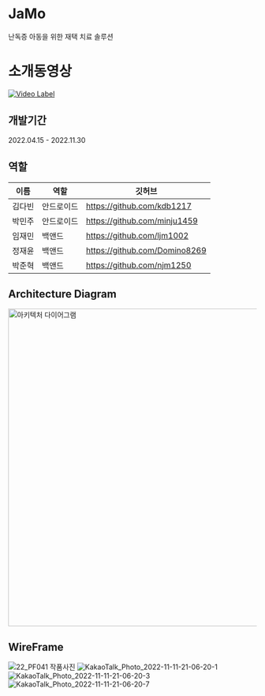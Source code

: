 # JaMo 
난독증 아동을 위한 재택 치료 솔루션

# 소개동영상
[![Video Label](https://www.youtube.com/watch?v=YmOa3uJnWNo&t=1s/0.jpg)](https://www.youtube.com/watch?v=YmOa3uJnWNo&t=1s)


## 개발기간
2022.04.15 - 2022.11.30

## 역할

|이름|역할|깃허브|
|---|---|----|
|김다빈|안드로이드|https://github.com/kdb1217|
|박민주|안드로이드|https://github.com/minju1459|
|임재민|백앤드|https://github.com/ljm1002|
|정재윤|백앤드|https://github.com/Domino8269|
|박준혁|백앤드|https://github.com/njm1250|




## Architecture Diagram
<img width="644" alt="아키텍처 다이어그램" src="https://user-images.githubusercontent.com/84852135/204695038-0c71a3eb-8eae-4de1-bb01-143a58a73a53.png">

## WireFrame
 ![22_PF041 작품사진](https://user-images.githubusercontent.com/84852135/204695456-3c6e9fbe-ce55-4d56-b307-7d3fcfb9c0e4.png)                    ![KakaoTalk_Photo_2022-11-11-21-06-20-1](https://user-images.githubusercontent.com/84852135/204695499-3e70e48f-d8e3-4deb-8ebb-06c92a1a294a.png)
![KakaoTalk_Photo_2022-11-11-21-06-20-3](https://user-images.githubusercontent.com/84852135/204697937-545c6cbb-ed9d-43b6-8867-bff1968cefb0.png)
![KakaoTalk_Photo_2022-11-11-21-06-20-7](https://user-images.githubusercontent.com/84852135/204697942-32f959f0-0d8b-47ae-a10a-6e324a47beb3.png)



